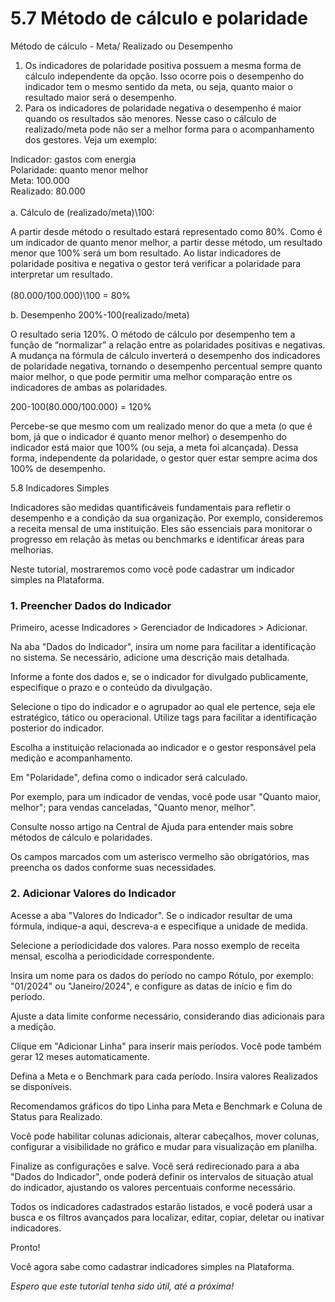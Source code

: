 # 5.7 Método de cálculo e polaridade

Método de cálculo - Meta/ Realizado ou Desempenho

1. Os indicadores de polaridade positiva possuem a mesma forma de cálculo independente da opção. Isso ocorre pois o desempenho do indicador tem o mesmo sentido da meta, ou seja, quanto maior o resultado maior será o desempenho.
2. Para os indicadores de polaridade negativa o desempenho é maior quando os resultados são menores. Nesse caso o cálculo de realizado/meta pode não ser a melhor forma para o acompanhamento dos gestores. Veja um exemplo:

Indicador: gastos com energia  
Polaridade: quanto menor melhor  
Meta: 100.000  
Realizado: 80.000  
<br/>a. Cálculo de (realizado/meta)\100:

A partir desde método o resultado estará representado como 80%. Como é um indicador de quanto menor melhor, a partir desse método, um resultado menor que 100% será um bom resultado. Ao listar indicadores de polaridade positiva e negativa o gestor terá verificar a polaridade para interpretar um resultado.  
<br/>(80.000/100.000)\100 = 80%

b. Desempenho 200%-100\(realizado/meta)

O resultado seria 120%. O método de cálculo por desempenho tem a função de “normalizar” a relação entre as polaridades positivas e negativas. A mudança na fórmula de cálculo inverterá o desempenho dos indicadores de polaridade negativa, tornando o desempenho percentual sempre quanto maior melhor, o que pode permitir uma melhor comparação entre os indicadores de ambas as polaridades.

200-100\(80.000/100.000) = 120%

Percebe-se que mesmo com um realizado menor do que a meta (o que é bom, já que o indicador é quanto menor melhor) o desempenho do indicador está maior que 100% (ou seja, a meta foi alcançada). Dessa forma, independente da polaridade, o gestor quer estar sempre acima dos 100% de desempenho.

5.8 Indicadores Simples

Indicadores são medidas quantificáveis fundamentais para refletir o desempenho e a condição da sua organização. Por exemplo, consideremos a receita mensal de uma instituição. Eles são essenciais para monitorar o progresso em relação às metas ou benchmarks e identificar áreas para melhorias.

Neste tutorial, mostraremos como você pode cadastrar um indicador simples na Plataforma.

### 1. Preencher Dados do Indicador

Primeiro, acesse Indicadores > Gerenciador de Indicadores > Adicionar.

Na aba "Dados do Indicador", insira um nome para facilitar a identificação no sistema. Se necessário, adicione uma descrição mais detalhada.

Informe a fonte dos dados e, se o indicador for divulgado publicamente, especifique o prazo e o conteúdo da divulgação.

Selecione o tipo do indicador e o agrupador ao qual ele pertence, seja ele estratégico, tático ou operacional. Utilize tags para facilitar a identificação posterior do indicador.

Escolha a instituição relacionada ao indicador e o gestor responsável pela medição e acompanhamento.

Em "Polaridade", defina como o indicador será calculado.

Por exemplo, para um indicador de vendas, você pode usar "Quanto maior, melhor"; para vendas canceladas, "Quanto menor, melhor".

Consulte nosso artigo na Central de Ajuda para entender mais sobre métodos de cálculo e polaridades.

Os campos marcados com um asterisco vermelho são obrigatórios, mas preencha os dados conforme suas necessidades.

### 2. Adicionar Valores do Indicador

Acesse a aba "Valores do Indicador". Se o indicador resultar de uma fórmula, indique-a aqui, descreva-a e especifique a unidade de medida.

Selecione a periodicidade dos valores. Para nosso exemplo de receita mensal, escolha a periodicidade correspondente.

Insira um nome para os dados do período no campo Rótulo, por exemplo: "01/2024" ou "Janeiro/2024", e configure as datas de início e fim do período.

Ajuste a data limite conforme necessário, considerando dias adicionais para a medição.

Clique em "Adicionar Linha" para inserir mais períodos. Você pode também gerar 12 meses automaticamente.

Defina a Meta e o Benchmark para cada período. Insira valores Realizados se disponíveis.

Recomendamos gráficos do tipo Linha para Meta e Benchmark e Coluna de Status para Realizado.

Você pode habilitar colunas adicionais, alterar cabeçalhos, mover colunas, configurar a visibilidade no gráfico e mudar para visualização em planilha.

Finalize as configurações e salve. Você será redirecionado para a aba "Dados do Indicador", onde poderá definir os intervalos de situação atual do indicador, ajustando os valores percentuais conforme necessário.

Todos os indicadores cadastrados estarão listados, e você poderá usar a busca e os filtros avançados para localizar, editar, copiar, deletar ou inativar indicadores.

Pronto!

Você agora sabe como cadastrar indicadores simples na Plataforma.

_Espero que este tutorial tenha sido útil, até a próxima!_

